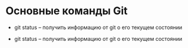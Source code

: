  # Основные команды Git

 * git status – получить информацию от git о его текущем состоянии
 
 * git status – получить информацию от git о его текущем состоянии